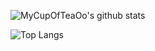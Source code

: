 ![MyCupOfTeaOo's github stats](https://github-readme-stats.vercel.app/api?username=MyCupOfTeaOo&count_private=true&show_icons=true&theme=buefy)

![Top Langs](https://github-readme-stats.vercel.app/api/top-langs/?username=MyCupOfTeaOo&theme=buefy)

<!-- [![ReadMe Card](https://github-readme-stats.vercel.app/api/pin/?username=MyCupOfTeaOo&repo=teaness&theme=material-palenight)](https://github.com/MyCupOfTeaOo/teaness)

[![ReadMe Card](https://github-readme-stats.vercel.app/api/pin/?username=MyCupOfTeaOo&repo=flv-download&theme=material-palenight)](https://github.com/MyCupOfTeaOo/download)

[![ReadMe Card](https://github-readme-stats.vercel.app/api/pin/?username=MyCupOfTeaOo&repo=py_bootstrap&theme=material-palenight)](https://github.com/MyCupOfTeaOo/py_bootstrap)
[![ReadMe Card](https://github-readme-stats.vercel.app/api/pin/?username=MyCupOfTeaOo&repo=BrowserExportExcel&theme=material-palenight)](https://github.com/MyCupOfTeaOo/BrowserExportExcel)
[![ReadMe Card](https://github-readme-stats.vercel.app/api/pin/?username=MyCupOfTeaOo&repo=prun&theme=material-palenight)](https://github.com/MyCupOfTeaOo/prun)
[![ReadMe Card](https://github-readme-stats.vercel.app/api/pin/?username=MyCupOfTeaOo&repo=react-scaffold&theme=material-palenight)](https://github.com/MyCupOfTeaOo/react-scaffold)
[![ReadMe Card](https://github-readme-stats.vercel.app/api/pin/?username=MyCupOfTeaOo&repo=qg-react-install&theme=material-palenight)](https://github.com/MyCupOfTeaOo/qg-react-install) -->